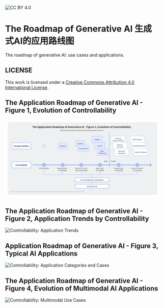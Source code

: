 ![CC BY 4.0](https://img.shields.io/badge/License-CC%20BY%204.0-lightgrey.svg)

# The Roadmap of Generative AI 生成式AI的应用路线图

The roadmap of generative AI: use cases and applications.

## LICENSE

This work is licensed under a
[Creative Commons Attribution 4.0 International License](http://creativecommons.org/licenses/by/4.0/).

## The Application Roadmap of Generative AI - Figure 1, Evolution of Controllability

![Controllability: The Evolution of Generative AI](./diagrams/generative-ai-controllability-01.en.png)

## The Application Roadmap of Generative AI - Figure 2, Application Trends by Controllability

![Controllability: Application Trends](./diagrams/generative-ai-controllability-02.png)

## Application Roadmap of Generative AI - Figure 3, Typical AI Applications

![Controllability: Application Categories and Cases](./diagrams/generative-ai-controllability-03.png)

## The Application Roadmap of Generative AI - Figure 4, Evolution of Multimodal AI Applications

![Controllability: Multimodal Use Cases](./diagrams/generative-ai-controllability-04.png)
